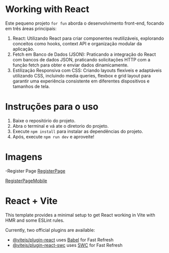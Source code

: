 # Working with React

Este pequeno projeto `for fun` aborda o desenvolvimento front-end, focando em três áreas principais:

1. React: Utilizando React para criar componentes reutilizáveis, explorando conceitos como hooks, context API e organização modular da aplicação.
2. Fetch em Banco de Dados (JSON): Praticando a integração do React com bancos de dados JSON, praticando solicitações HTTP com a função fetch para obter e enviar dados dinamicamente.
3. Estilização Responsiva com CSS: Criando layouts flexíveis e adaptáveis utilizando CSS, incluindo media queries, flexbox e grid layout para garantir uma experiência consistente em diferentes dispositivos e tamanhos de tela.

# Instruções para o uso

1. Baixe o repositório do projeto.
2. Abra o terminal e vá ate o diretorio do projeto.
3. Execute `npm install` para instalar as dependências do projeto.
4. Após, execute `npm run dev` e aproveite!


# Imagens

-Register Page
[RegisterPage]('src/assets/RegisterDesktop.png')

[RegisterPageMobile]('src/assets/RegisterMobile.png')




# React + Vite

This template provides a minimal setup to get React working in Vite with HMR and some ESLint rules.

Currently, two official plugins are available:

- [@vitejs/plugin-react](https://github.com/vitejs/vite-plugin-react/blob/main/packages/plugin-react/README.md) uses [Babel](https://babeljs.io/) for Fast Refresh
- [@vitejs/plugin-react-swc](https://github.com/vitejs/vite-plugin-react-swc) uses [SWC](https://swc.rs/) for Fast Refresh
